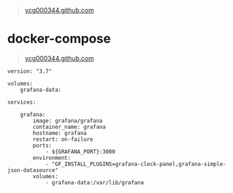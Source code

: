 > [ycg000344.github.com](https://github.com/ycg000344/gitbook/tree/master/docs/middleware/grafana)

# docker-compose

> [ycg000344.github.com]()

```
version: "3.7"

volumes: 
    grafana-data:

services: 
            
    grafana:
        image: grafana/grafana
        container_name: grafana
        hostname: grafana
        restart: on-failure
        ports: 
            - ${GRAFANA_PORT}:3000
        environment: 
            - "GF_INSTALL_PLUGINS=grafana-clock-panel,grafana-simple-json-datasource"
        volumes: 
            - grafana-data:/var/lib/grafana

```


